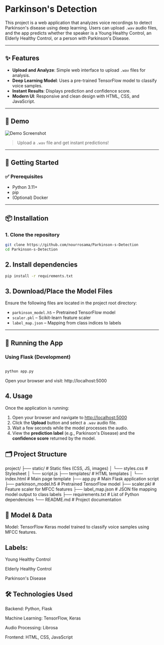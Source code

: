 # Parkinson's Detection

This project is a web application that analyzes voice recordings to detect Parkinson's disease using deep learning. Users can upload `.wav` audio files, and the app predicts whether the speaker is a Young Healthy Control, an Elderly Healthy Control, or a person with Parkinson's Disease.

---

## ✨ Features

- **Upload and Analyze**: Simple web interface to upload `.wav` files for analysis.
- **Deep Learning Model**: Uses a pre-trained TensorFlow model to classify voice samples.
- **Instant Results**: Displays prediction and confidence score.
- **Modern UI**: Responsive and clean design with HTML, CSS, and JavaScript.

---

## 🎥 Demo

![Demo Screenshot](demo-screenshot.png)

> Upload a `.wav` file and get instant predictions!

---

## 🚀 Getting Started

### ✅ Prerequisites

- Python 3.11+
- pip
- (Optional) Docker

---

## 📦 Installation

### 1. Clone the repository

```bash
git clone https://github.com/nourrosama/Parkinson-s-Detection
cd Parkinson-s-Detection
```
## 2. Install dependencies

```bash
pip install -r requirements.txt
```
## 3. Download/Place the Model Files

Ensure the following files are located in the project root directory:

- `parkinson_model.h5` – Pretrained TensorFlow model
- `scaler.pkl` – Scikit-learn feature scaler
- `label_map.json` – Mapping from class indices to labels

---

## 🧪 Running the App

### Using Flask (Development)

```bash

python app.py
```
Open your browser and visit: http://localhost:5000

## 4. Usage

Once the application is running:

1. Open your browser and navigate to [http://localhost:5000](http://localhost:5000)
2. Click the **Upload** button and select a `.wav` audio file.
3. Wait a few seconds while the model processes the audio.
4. View the **prediction label** (e.g., Parkinson's Disease) and the **confidence score** returned by the model.


## 🗂️ Project Structure

project/
├── static/ # Static files (CSS, JS, images)
│ └── styles.css # Stylesheet 
│ └── script.js 
├── templates/ # HTML templates
│ └── index.html # Main page template
├── app.py # Main Flask application script
├── parkinson_model.h5 # Pretrained TensorFlow model
├── scaler.pkl # Feature scaler for MFCC features
├── label_map.json # JSON file mapping model output to class labels
├── requirements.txt # List of Python dependencies
└── README.md # Project documentation 

## 🧠 Model & Data
Model: TensorFlow Keras model trained to classify voice samples using MFCC features.

## Labels:

Young Healthy Control

Elderly Healthy Control

Parkinson's Disease

## 🛠️ Technologies Used
Backend: Python, Flask

Machine Learning: TensorFlow, Keras

Audio Processing: Librosa

Frontend: HTML, CSS, JavaScript


